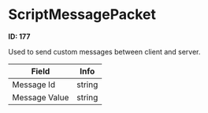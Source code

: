 # ScriptMessagePacket

__ID: 177__

Used to send custom messages between client and server.

<table><thead><tr><th>Field</th><th>Info</th></tr></thead><tbody>
<tr><td>Message Id</td><td>string</td></tr>
<tr><td>Message Value</td><td>string</td></tr>
</tbody></table>